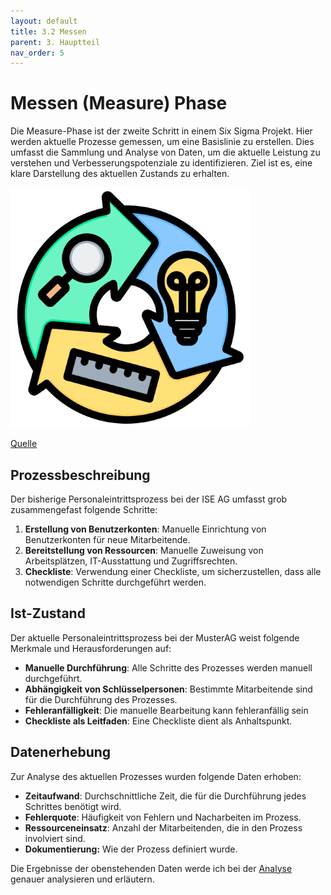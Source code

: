 ```yaml
---
layout: default
title: 3.2 Messen
parent: 3. Hauptteil
nav_order: 5
---
```

# Messen (Measure) Phase

Die Measure-Phase ist der zweite Schritt in einem Six Sigma Projekt. Hier werden aktuelle Prozesse gemessen, um eine Basislinie zu erstellen. Dies umfasst die Sammlung und Analyse von Daten, um die aktuelle Leistung zu verstehen und Verbesserungspotenziale zu identifizieren. Ziel ist es, eine klare Darstellung des aktuellen Zustands zu erhalten.

![Measure](../../ressources/images/measure.png)

[Quelle](../Quellverzeichnis/index.md#measure-phase)


## Prozessbeschreibung

Der bisherige Personaleintrittsprozess bei der ISE AG umfasst grob zusammengefast folgende Schritte:

1. **Erstellung von Benutzerkonten**: Manuelle Einrichtung von Benutzerkonten für neue Mitarbeitende.
2. **Bereitstellung von Ressourcen**: Manuelle Zuweisung von Arbeitsplätzen, IT-Ausstattung und Zugriffsrechten.
3. **Checkliste**: Verwendung einer Checkliste, um sicherzustellen, dass alle notwendigen Schritte durchgeführt werden.

## Ist-Zustand

Der aktuelle Personaleintrittsprozess bei der MusterAG weist folgende Merkmale und Herausforderungen auf:

- **Manuelle Durchführung**: Alle Schritte des Prozesses werden manuell durchgeführt.
- **Abhängigkeit von Schlüsselpersonen**: Bestimmte Mitarbeitende sind für die Durchführung des Prozesses.
- **Fehleranfälligkeit**: Die manuelle Bearbeitung kann fehleranfällig sein
- **Checkliste als Leitfaden**: Eine Checkliste dient als Anhaltspunkt.

## Datenerhebung

Zur Analyse des aktuellen Prozesses wurden folgende Daten erhoben:

- **Zeitaufwand**: Durchschnittliche Zeit, die für die Durchführung jedes Schrittes benötigt wird.
- **Fehlerquote**: Häufigkeit von Fehlern und Nacharbeiten im Prozess.
- **Ressourceneinsatz**: Anzahl der Mitarbeitenden, die in den Prozess involviert sind.
- **Dokumentierung:** Wie der Prozess definiert wurde. 

Die Ergebnisse der obenstehenden Daten werde ich bei der [Analyse](./33_analysieren.md) genauer analysieren und erläutern.
